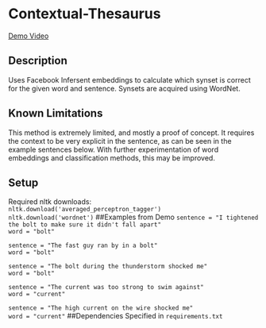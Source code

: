 # Contextual-Thesaurus
[Demo Video](https://youtu.be/shRAcu3UCY4)
## Description
Uses Facebook Infersent embeddings to calculate which synset is correct for the given word and sentence.
Synsets are acquired using WordNet.
## Known Limitations
This method is extremely limited, and mostly a proof of concept.
It requires the context to be very explicit in the sentence, as can be seen in the example sentences below.
With further experimentation of word embeddings and classification methods, this may be improved.
## Setup
Required nltk downloads:<br/>
`nltk.download('averaged_perceptron_tagger')` <br/>
`nltk.download('wordnet')`
##Examples from Demo
`sentence = "I tightened the bolt to make sure it didn't fall apart"` <br/>
`word = "bolt"`

`sentence = "The fast guy ran by in a bolt"` <br/>
`word = "bolt"`

`sentence = "The bolt during the thunderstorm shocked me"` <br/>
`word = "bolt"`

`sentence = "The current was too strong to swim against"` <br/>
`word = "current"`

`sentence = "The high current on the wire shocked me"` <br/>
`word = "current"`
##Dependencies
Specified in `requirements.txt`